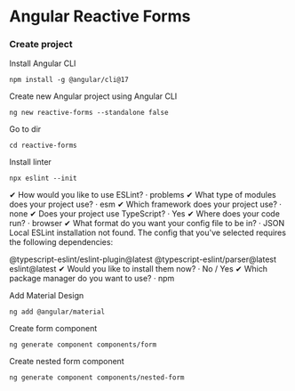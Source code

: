 # Angular Reactive Forms

### Create project

Install Angular CLI

    npm install -g @angular/cli@17

Create new Angular project using Angular CLI

    ng new reactive-forms --standalone false

Go to dir

    cd reactive-forms

Install linter

    npx eslint --init

✔ How would you like to use ESLint? · problems
✔ What type of modules does your project use? · esm
✔ Which framework does your project use? · none
✔ Does your project use TypeScript? · Yes
✔ Where does your code run? · browser
✔ What format do you want your config file to be in? · JSON
Local ESLint installation not found.
The config that you've selected requires the following dependencies:

@typescript-eslint/eslint-plugin@latest @typescript-eslint/parser@latest eslint@latest
✔ Would you like to install them now? · No / Yes
✔ Which package manager do you want to use? · npm

Add Material Design

    ng add @angular/material

Create form component

    ng generate component components/form

Create nested form component

    ng generate component components/nested-form
